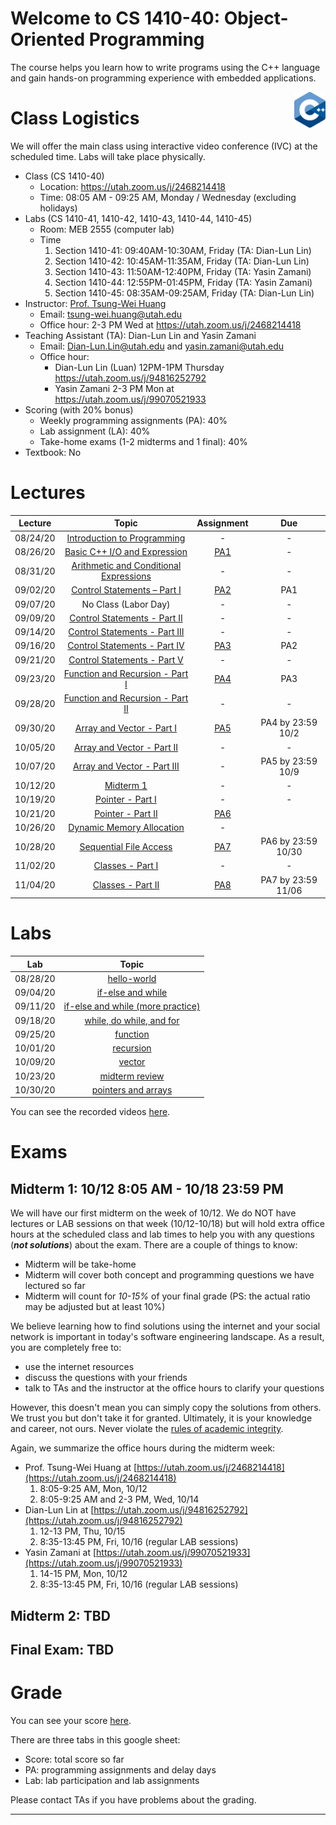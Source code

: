# Welcome to CS 1410-40: Object-Oriented Programming

The course helps you learn how to write programs using the C++ language and gain hands-on programming experience with embedded applications.

<img align="right" width="10%" src="images/course-image.png">

# Class Logistics

We will offer the main class using interactive video conference (IVC) at the scheduled time. Labs will take place physically.

+ Class (CS 1410-40)
  + Location: https://utah.zoom.us/j/2468214418
  + Time: 08:05 AM - 09:25 AM, Monday / Wednesday (excluding holidays)
+ Labs (CS 1410-41, 1410-42, 1410-43, 1410-44, 1410-45)
  + Room: MEB 2555 (computer lab)
  + Time
    1. Section 1410-41: 09:40AM-10:30AM, Friday (TA: Dian-Lun Lin)
    2. Section 1410-42: 10:45AM-11:35AM, Friday (TA: Dian-Lun Lin)
    3. Section 1410-43: 11:50AM-12:40PM, Friday (TA: Yasin Zamani)
    4. Section 1410-44: 12:55PM-01:45PM, Friday (TA: Yasin Zamani)
    5. Section 1410-45: 08:35AM-09:25AM, Friday (TA: Dian-Lun Lin)
+ Instructor: [Prof. Tsung-Wei Huang][Tsung-Wei Huang]
  + Email: tsung-wei.huang@utah.edu
  + Office hour: 2-3 PM Wed at https://utah.zoom.us/j/2468214418
+ Teaching Assistant (TA): Dian-Lun Lin and Yasin Zamani
  + Email: Dian-Lun.Lin@utah.edu and yasin.zamani@utah.edu
  + Office hour: 
    + Dian-Lun Lin (Luan) 12PM-1PM Thursday https://utah.zoom.us/j/94816252792
    + Yasin Zamani 2-3 PM Mon at https://utah.zoom.us/j/99070521933
+ Scoring (with 20% bonus)
  + Weekly programming assignments (PA): 40%
  + Lab assignment (LA): 40%
  + Take-home exams (1-2 midterms and 1 final): 40%
+ Textbook: No

# Lectures

| Lecture  | Topic | Assignment | Due | 
| :-:      | :-:   | :-:        | :-: |
| 08/24/20 | [Introduction to Programming](slides/lecture1.pdf) | - | - |
| 08/26/20 | [Basic C++ I/O and Expression](slides/lecture2.pdf) | [PA1](PAs/PA1.pdf) | - |
| 08/31/20 | [Arithmetic and Conditional Expressions](slides/lecture3.pdf) | - | - |
| 09/02/20 | [Control Statements – Part I](slides/lecture4.pdf) | [PA2](PAs/PA2.docx) | PA1 |
| 09/07/20 | No Class (Labor Day) | - | - |
| 09/09/20 | [Control Statements - Part II](slides/lecture5.pdf) | - | - |
| 09/14/20 | [Control Statements - Part III](slides/lecture6.pdf) | - | - |
| 09/16/20 | [Control Statements - Part IV](slides/lecture7.pdf) | [PA3](PAs/PA3.docx) | PA2 |
| 09/21/20 | [Control Statements - Part V](slides/lecture8.pdf) | - | - |
| 09/23/20 | [Function and Recursion - Part I](slides/lecture9.pdf) | [PA4](PAs/PA4.docx) | PA3 |
| 09/28/20 | [Function and Recursion - Part II](slides/lecture10.pdf) | - | - |
| 09/30/20 | [Array and Vector - Part I](slides/lecture11.pdf) | [PA5](PAs/PA5.docx) | PA4 by 23:59 10/2 |
| 10/05/20 | [Array and Vector - Part II](slides/lecture12.pdf) | - | - |
| 10/07/20 | [Array and Vector - Part III](slides/lecture13.pdf) | - | PA5 by 23:59 10/9 |
| 10/12/20 | [Midterm 1](midterm/midterm-1.docx) | - | - |
| 10/19/20 | [Pointer - Part I](slides/lecture14.pdf) | - | - |
| 10/21/20 | [Pointer - Part II](slides/lecture15.pdf) | [PA6](PAs/PA6.docx) |  |
| 10/26/20 | [Dynamic Memory Allocation](slides/lecture16.pdf) | - |  |
| 10/28/20 | [Sequential File Access](slides/lecture17.pdf) | [PA7](PAs/PA7.docx) | PA6 by 23:59 10/30 |
| 11/02/20 | [Classes - Part I](slides/lecture18.pdf) | - | - |
| 11/04/20 | [Classes - Part II](slides/lecture19.pdf) | [PA8](PAs/PA8.docx) | PA7 by 23:59 11/06 |

# Labs

| Lab      | Topic  | 
| :-:      | :-:    |
| 08/28/20 | [hello-world](slides/lab1.pdf) |
| 09/04/20 | [if-else and while](slides/lab2.pdf) |
| 09/11/20 | [if-else and while (more practice)](slides/lab3.pdf) |
| 09/18/20 | [while, do while, and for](slides/lab4.pdf) |
| 09/25/20 | [function](slides/lab5.pdf) |
| 10/01/20 | [recursion](slides/lab6.pdf) |
| 10/09/20 | [vector](slides/lab7.pdf) |
| 10/23/20 | [midterm review](slides/lab8.pdf) |
| 10/30/20 | [pointers and arrays](slides/lab9.pdf) |

You can see the recorded videos [here](https://drive.google.com/drive/folders/1c9fMvwfvJnQfWsZUFm2NRy-xG5Djwnjw?usp=sharing).

# Exams

## Midterm 1: 10/12 8:05 AM - 10/18 23:59 PM

We will have our first midterm on the week of 10/12.
We do NOT have lectures or LAB sessions on that week (10/12-10/18) 
but will hold extra office hours at the scheduled class and lab times 
to help you with any questions (***not solutions***) about the exam. 
There are a couple of things to know:

  + Midterm will be take-home
  + Midterm will cover both concept and programming questions we have lectured so far
  + Midterm will count for *10-15%* of your final grade (PS: the actual ratio may be adjusted but at least 10%)

We believe learning how to find solutions using the internet and your social network is important in today's software engineering landscape.
As a result, you are completely free to:
  + use the internet resources
  + discuss the questions with your friends
  + talk to TAs and the instructor at the office hours to clarify your questions

However, this doesn't mean you can simply copy the solutions from others.
We trust you but don't take it for granted. 
Ultimately, it is your knowledge and career, not ours.
Never violate the [rules of academic integrity](https://regulations.utah.edu/academics/6-400.php). 

Again, we summarize the office hours during the midterm week:

  + Prof. Tsung-Wei Huang at [https://utah.zoom.us/j/2468214418](https://utah.zoom.us/j/2468214418)
    1. 8:05-9:25 AM, Mon, 10/12
    2. 8:05-9:25 AM and 2-3 PM, Wed, 10/14
  + Dian-Lun Lin at [https://utah.zoom.us/j/94816252792](https://utah.zoom.us/j/94816252792)
    1. 12-13 PM, Thu, 10/15
    2. 8:35-13:45 PM, Fri, 10/16 (regular LAB sessions)
  + Yasin Zamani at [https://utah.zoom.us/j/99070521933](https://utah.zoom.us/j/99070521933)
    1. 14-15 PM, Mon, 10/12
    2. 8:35-13:45 PM, Fri, 10/16 (regular LAB sessions)

## Midterm 2: TBD

## Final Exam: TBD

# Grade
You can see your score [here](https://docs.google.com/spreadsheets/d/1r_s8rTj0ZN3Cjue0thxIUwbBcUs3E3MJUH_3nHDccRE/edit?usp=sharing).

There are three tabs in this google sheet:
+ Score: total score so far
+ PA: programming assignments and delay days
+ Lab: lab participation and lab assignments

Please contact TAs if you have problems about the grading.

---

[Tsung-Wei Huang]:    https://tsung-wei-huang.github.io/

